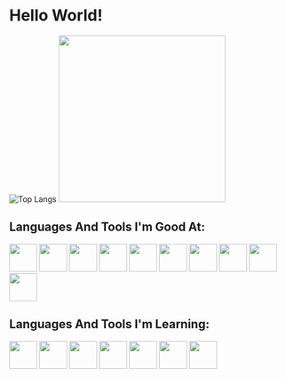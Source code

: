 # Hello World!

![Top Langs](https://github-readme-stats.vercel.app/api/top-langs/?username=Mimi-ctrl&theme=transparent&text_color=999999&title_color=999999)
<img src="https://media.giphy.com/media/WUlplcMpOCEmTGBtBW/giphy.gif" width="300">

## Languages And Tools I'm Good At:

<img src="https://cdn.jsdelivr.net/gh/devicons/devicon/icons/python/python-original.svg" height=50 /> <img src="https://cdn.jsdelivr.net/gh/devicons/devicon/icons/vscode/vscode-original.svg" height=50 />  <img src="https://cdn.jsdelivr.net/gh/devicons/devicon/icons/git/git-original.svg" height=50 /> <img src="https://cdn.jsdelivr.net/gh/devicons/devicon/icons/html5/html5-original.svg" height=50 />  <img src="https://cdn.jsdelivr.net/gh/devicons/devicon/icons/css3/css3-original.svg" height=50 />  <img src="https://cdn.jsdelivr.net/gh/devicons/devicon/icons/linux/linux-original.svg" height=50 /> <img src="https://cdn.jsdelivr.net/gh/devicons/devicon/icons/javascript/javascript-original.svg" height=50 /> <img src="https://cdn.jsdelivr.net/gh/devicons/devicon/icons/react/react-original.svg" height=50 /> <img src="https://cdn.jsdelivr.net/gh/devicons/devicon/icons/mongodb/mongodb-original.svg" height=50 /> <img src="https://cdn.jsdelivr.net/gh/devicons/devicon@latest/icons/postgresql/postgresql-original.svg" height=50 />

## Languages And Tools I'm Learning: 
<img src="https://cdn.jsdelivr.net/gh/devicons/devicon/icons/redux/redux-original.svg" height=50  /> <img src="https://cdn.jsdelivr.net/gh/devicons/devicon/icons/graphql/graphql-plain.svg" height=50 /> <img src="https://github.com/Mimi-ctrl/Mimi-ctrl/assets/56686737/0e7ee7da-1d81-4cac-be19-3ad8962559fd" height=50 /> <img src="https://cdn.jsdelivr.net/gh/devicons/devicon/icons/jenkins/jenkins-original.svg" height=50 /> <img src="https://cdn.jsdelivr.net/gh/devicons/devicon/icons/docker/docker-original-wordmark.svg" height=50 /> <img src="https://cdn.jsdelivr.net/gh/devicons/devicon/icons/typescript/typescript-original.svg" height=50 /> <img src="https://cdn.jsdelivr.net/gh/devicons/devicon/icons/nodejs/nodejs-original.svg" height=50 />
